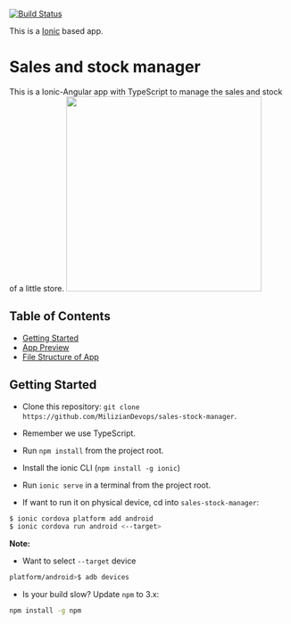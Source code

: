 [![Build Status](https://travis-ci.org/MilizianDevops/sales-stock-manager.svg?branch=master)](https://travis-ci.org/MilizianDevops/sales-stock-manager)

This is a [Ionic](http://ionicframework.com) based app.

# Sales and stock manager
This is a Ionic-Angular app with TypeScript to manage the sales and stock of a little store.
<img src="https://github.com/MilizianDevops/sales-stock-manager/blob/master/src/assets/img/logo-ssm-letra-alpha.png?raw=true" width="350">

## Table of Contents
 - [Getting Started](#getting-started)
 - [App Preview](#app-preview)
 - [File Structure of App](#file-structure-of-app)

## Getting Started

* Clone this repository: `git clone https://github.com/MilizianDevops/sales-stock-manager`.
* Remember we use TypeScript.
* Run `npm install` from the project root.
* Install the ionic CLI (`npm install -g ionic`)
* Run `ionic serve` in a terminal from the project root.


* If want to run it on physical device, cd into `sales-stock-manager`:

```bash
$ ionic cordova platform add android
$ ionic cordova run android <--target>
```

**Note:**
* Want to select `--target` device
```bash
platform/android>$ adb devices
```

* Is your build slow? Update `npm` to 3.x:
```bash
npm install -g npm
```

